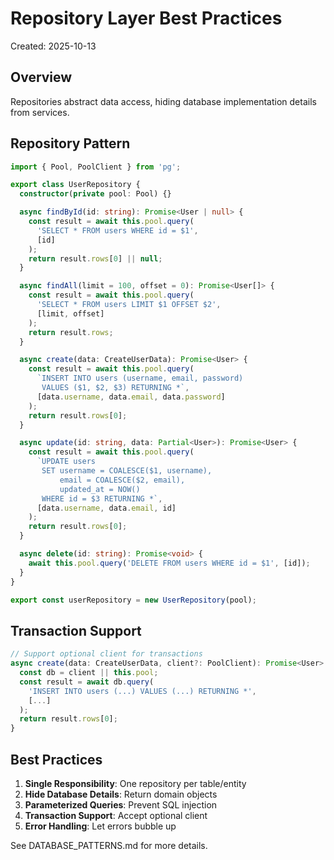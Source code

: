 # Repository Layer Best Practices

Created: 2025-10-13

## Overview

Repositories abstract data access, hiding database implementation details from services.

## Repository Pattern

```typescript
import { Pool, PoolClient } from 'pg';

export class UserRepository {
  constructor(private pool: Pool) {}

  async findById(id: string): Promise<User | null> {
    const result = await this.pool.query(
      'SELECT * FROM users WHERE id = $1',
      [id]
    );
    return result.rows[0] || null;
  }

  async findAll(limit = 100, offset = 0): Promise<User[]> {
    const result = await this.pool.query(
      'SELECT * FROM users LIMIT $1 OFFSET $2',
      [limit, offset]
    );
    return result.rows;
  }

  async create(data: CreateUserData): Promise<User> {
    const result = await this.pool.query(
      `INSERT INTO users (username, email, password)
       VALUES ($1, $2, $3) RETURNING *`,
      [data.username, data.email, data.password]
    );
    return result.rows[0];
  }

  async update(id: string, data: Partial<User>): Promise<User> {
    const result = await this.pool.query(
      `UPDATE users 
       SET username = COALESCE($1, username),
           email = COALESCE($2, email),
           updated_at = NOW()
       WHERE id = $3 RETURNING *`,
      [data.username, data.email, id]
    );
    return result.rows[0];
  }

  async delete(id: string): Promise<void> {
    await this.pool.query('DELETE FROM users WHERE id = $1', [id]);
  }
}

export const userRepository = new UserRepository(pool);
```

## Transaction Support

```typescript
// Support optional client for transactions
async create(data: CreateUserData, client?: PoolClient): Promise<User> {
  const db = client || this.pool;
  const result = await db.query(
    'INSERT INTO users (...) VALUES (...) RETURNING *',
    [...]
  );
  return result.rows[0];
}
```

## Best Practices

1. **Single Responsibility**: One repository per table/entity
2. **Hide Database Details**: Return domain objects
3. **Parameterized Queries**: Prevent SQL injection
4. **Transaction Support**: Accept optional client
5. **Error Handling**: Let errors bubble up

See DATABASE_PATTERNS.md for more details.
